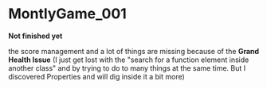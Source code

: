 # MontlyGame_001

**Not finished yet**

the score management and a lot of things are missing because of the **Grand Health Issue** (I just get lost with the "search for a function element inside another class" and by trying to do to many things at the same time. But I discovered Properties and will dig inside it a bit more)
